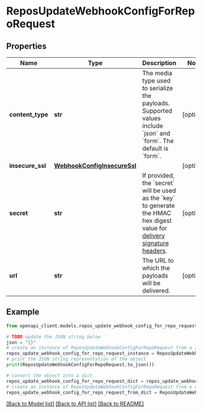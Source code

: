 # ReposUpdateWebhookConfigForRepoRequest


## Properties

Name | Type | Description | Notes
------------ | ------------- | ------------- | -------------
**content_type** | **str** | The media type used to serialize the payloads. Supported values include &#x60;json&#x60; and &#x60;form&#x60;. The default is &#x60;form&#x60;. | [optional] 
**insecure_ssl** | [**WebhookConfigInsecureSsl**](WebhookConfigInsecureSsl.md) |  | [optional] 
**secret** | **str** | If provided, the &#x60;secret&#x60; will be used as the &#x60;key&#x60; to generate the HMAC hex digest value for [delivery signature headers](https://docs.github.com/enterprise-server@3.4/webhooks/event-payloads/#delivery-headers). | [optional] 
**url** | **str** | The URL to which the payloads will be delivered. | [optional] 

## Example

```python
from openapi_client.models.repos_update_webhook_config_for_repo_request import ReposUpdateWebhookConfigForRepoRequest

# TODO update the JSON string below
json = "{}"
# create an instance of ReposUpdateWebhookConfigForRepoRequest from a JSON string
repos_update_webhook_config_for_repo_request_instance = ReposUpdateWebhookConfigForRepoRequest.from_json(json)
# print the JSON string representation of the object
print(ReposUpdateWebhookConfigForRepoRequest.to_json())

# convert the object into a dict
repos_update_webhook_config_for_repo_request_dict = repos_update_webhook_config_for_repo_request_instance.to_dict()
# create an instance of ReposUpdateWebhookConfigForRepoRequest from a dict
repos_update_webhook_config_for_repo_request_from_dict = ReposUpdateWebhookConfigForRepoRequest.from_dict(repos_update_webhook_config_for_repo_request_dict)
```
[[Back to Model list]](../README.md#documentation-for-models) [[Back to API list]](../README.md#documentation-for-api-endpoints) [[Back to README]](../README.md)


